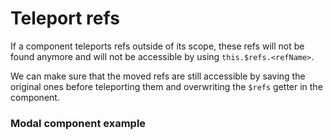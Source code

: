# Teleport refs

If a component teleports refs outside of its scope, these refs will not be found anymore and will not be accessible by using `this.$refs.<refName>`.

We can make sure that the moved refs are still accessible by saving the original ones before teleporting them and overwriting the `$refs` getter in the component.

### Modal component example

<script setup>
  import ModalRaw from './Modal.js?raw';
  import ModalHtmlRaw from './Modal.html?raw';

  const tabs = [
    {
      label: 'Modal.js',
      lang: 'js',
      content: ModalRaw,
    },
    {
      label: 'Modal.html',
      lang: 'html',
      content: ModalHtmlRaw,
    },
  ];
</script>

<Tabs :items="tabs" />
